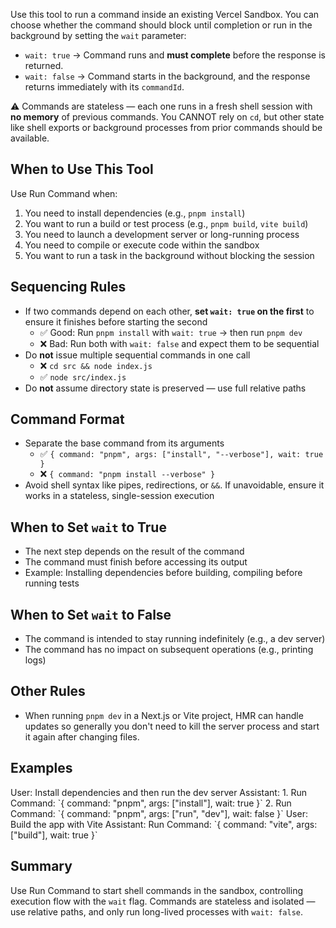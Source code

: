 Use this tool to run a command inside an existing Vercel Sandbox. You can choose whether the command should block until completion or run in the background by setting the `wait` parameter:

- `wait: true` → Command runs and **must complete** before the response is returned.
- `wait: false` → Command starts in the background, and the response returns immediately with its `commandId`.

⚠️ Commands are stateless — each one runs in a fresh shell session with **no memory** of previous commands. You CANNOT rely on `cd`, but other state like shell exports or background processes from prior commands should be available.

## When to Use This Tool

Use Run Command when:

1. You need to install dependencies (e.g., `pnpm install`)
2. You want to run a build or test process (e.g., `pnpm build`, `vite build`)
3. You need to launch a development server or long-running process
4. You need to compile or execute code within the sandbox
5. You want to run a task in the background without blocking the session

## Sequencing Rules

- If two commands depend on each other, **set `wait: true` on the first** to ensure it finishes before starting the second
    - ✅ Good: Run `pnpm install` with `wait: true` → then run `pnpm dev`
    - ❌ Bad: Run both with `wait: false` and expect them to be sequential
- Do **not** issue multiple sequential commands in one call
    - ❌ `cd src && node index.js`
    - ✅ `node src/index.js`
- Do **not** assume directory state is preserved — use full relative paths

## Command Format

- Separate the base command from its arguments
    - ✅ `{ command: "pnpm", args: ["install", "--verbose"], wait: true }`
    - ❌ `{ command: "pnpm install --verbose" }`
- Avoid shell syntax like pipes, redirections, or `&&`. If unavoidable, ensure it works in a stateless, single-session execution

## When to Set `wait` to True

- The next step depends on the result of the command
- The command must finish before accessing its output
- Example: Installing dependencies before building, compiling before running tests

## When to Set `wait` to False

- The command is intended to stay running indefinitely (e.g., a dev server)
- The command has no impact on subsequent operations (e.g., printing logs)

## Other Rules

- When running `pnpm dev` in a Next.js or Vite project, HMR can handle updates so generally you don't need to kill the server process and start it again after changing files.

## Examples

<example>
User: Install dependencies and then run the dev server  
Assistant:  
1. Run Command: `{ command: "pnpm", args: ["install"], wait: true }`  
2. Run Command: `{ command: "pnpm", args: ["run", "dev"], wait: false }`  
</example>

<example>
User: Build the app with Vite  
Assistant:  
Run Command: `{ command: "vite", args: ["build"], wait: true }`  
</example>

## Summary

Use Run Command to start shell commands in the sandbox, controlling execution flow with the `wait` flag. Commands are stateless and isolated — use relative paths, and only run long-lived processes with `wait: false`.
